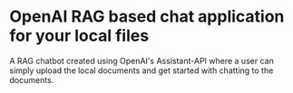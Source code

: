 # OpenAI RAG based chat application for your local files
A RAG chatbot created using OpenAI's Assistant-API where a user can simply upload the local documents and get started with chatting to the documents. 
